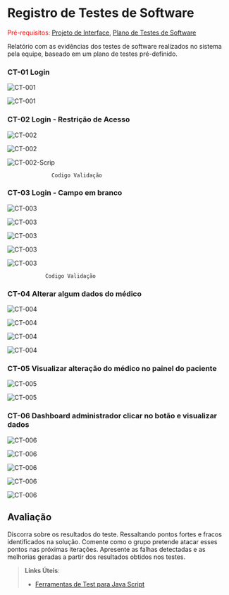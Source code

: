 # Registro de Testes de Software

<span style="color:red">Pré-requisitos: <a href="3-Projeto de Interface.md"> Projeto de Interface</a></span>, <a href="8-Plano de Testes de Software.md"> Plano de Testes de Software</a>

Relatório com as evidências dos testes de software realizados no sistema pela equipe, baseado em um plano de testes pré-definido.

###                   CT-01 Login
![CT-001](img/Caso-Teste/CT-01/CT-01-001.png)

![CT-001](img/Caso-Teste/CT-01/CT-01-002.png)



###                   CT-02 Login - Restrição de Acesso
![CT-002](img/Caso-Teste/CT-02/CT-02-001.png)

![CT-002](img/Caso-Teste/CT-02/CT-02-002.png)
                      
![CT-002-Scrip](img/Caso-Teste/CT-02/CT-02-SCRIP.png)

                  Codigo Validação



###                     CT-03 Login - Campo em branco
![CT-003](img/Caso-Teste/CT-03/CT-03-001.png)

![CT-003](img/Caso-Teste/CT-03/CT-03-002.png)

![CT-003](img/Caso-Teste/CT-03/CT-03-003.png)

![CT-003](img/Caso-Teste/CT-03/CT-03-04.png)

![CT-003](img/Caso-Teste/CT-03/CT-03-SCRIP.png)

                Codigo Validação
                
                
###                     CT-04 Alterar algum dados do médico

![CT-004](img/Caso-Teste/CT-04/CT-04-001.png)

![CT-004](img/Caso-Teste/CT-04/CT-04-02.png)

![CT-004](img/Caso-Teste/CT-04/CT-04-03.png)

![CT-004](img/Caso-Teste/CT-04/CT-04-04.png)



###                     CT-05 Visualizar alteração do médico no painel do paciente

![CT-005](img/Caso-Teste/CT-05/CT-05-001.png)

![CT-005](img/Caso-Teste/CT-05/CT-05-002.png)


###                     CT-06 Dashboard administrador clicar no botão e visualizar dados

![CT-006](img/Caso-Teste/CT-06/CT-06-001.png)

![CT-006](img/Caso-Teste/CT-06/CT-06-002.png)

![CT-006](img/Caso-Teste/CT-06/CT-06-003.png)

![CT-006](img/Caso-Teste/CT-06/CT-06-004.png)

![CT-006](img/Caso-Teste/CT-06/CT-06-005.png)


## Avaliação

Discorra sobre os resultados do teste. Ressaltando pontos fortes e fracos identificados na solução. Comente como o grupo pretende atacar esses pontos nas próximas iterações. Apresente as falhas detectadas e as melhorias geradas a partir dos resultados obtidos nos testes.

> **Links Úteis**:
> - [Ferramentas de Test para Java Script](https://geekflare.com/javascript-unit-testing/)
